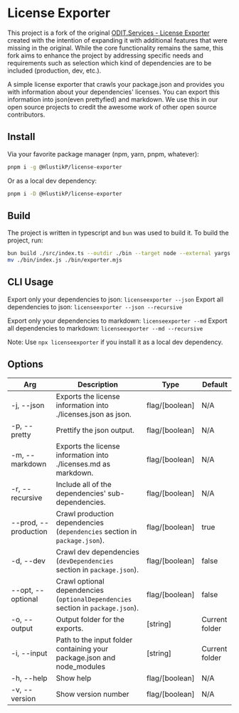 # License Exporter

This project is a fork of the original [ODIT.Services - License Exporter](https://git.odit.services/odit/license-exporter) created with the intention of expanding it
with additional features that were missing in the original. While the core functionality remains the same,
this fork aims to enhance the project by addressing specific needs and requirements such as selection which kind of
dependencies are to be included (production, dev, etc.).

A simple license exporter that crawls your package.json and provides you with information about your dependencies' licenses.
You can export this information into json(even prettyfied) and markdown.
We use this in our open source projects to credit the awesome work of other open source contributors.

## Install
Via your favorite package manager (npm, yarn, pnpm, whatever):
```bash
pnpm i -g @HlustikP/license-exporter
```
Or as a local dev dependency:
```bash
pnpm i -D @HlustikP/license-exporter
```

## Build
The project is written in typescript and `bun` was used to build it.
To build the project, run:
```bash
bun build ./src/index.ts --outdir ./bin --target node --external yargs
mv ./bin/index.js ./bin/exporter.mjs
```

## CLI Usage

Export only your dependencies to json: `licenseexporter --json`
Export all dependencies to json: `licenseexporter --json --recursive`

Export only your dependencies to markdown: `licenseexporter --md`
Export all dependencies to markdown: `licenseexporter --md --recursive`

Note: Use `npx licenseexporter` if you install it as a local dev dependency.

## Options
| Arg                   | Description                                                                     | Type           | Default        |
|-----------------------|---------------------------------------------------------------------------------|----------------|----------------|
| \-j, --json           | Exports the license information into ./licenses.json as json.                   | flag/[boolean] | N/A            |
| \-p, --pretty         | Prettify the json output.                                                       | flag/[boolean] | N/A            |
| \-m, --markdown       | Exports the license information into ./licenses.md as markdown.                 | flag/[boolean] | N/A            |
| \-r, --recursive      | Include all of the dependencies' sub-dependencies.                              | flag/[boolean] | N/A            |
| \--prod, --production | Crawl production dependencies (`dependencies` section in `package.json`).       | flag/[boolean] | true           |
| \-d, --dev            | Crawl dev dependencies (`devDependencies` section in `package.json`).           | flag/[boolean] | false          |
| \--opt, --optional    | Crawl optional dependencies (`optionalDependencies` section in `package.json`). | flag/[boolean] | false          |
| \-o, --output         | Output folder for the exports.                                                  | [string]       | Current folder |
| \-i, --input          | Path to the input folder containing your package.json and node_modules          | [string]       | Current folder |
| \-h, --help           | Show help                                                                       | flag/[boolean] | N/A            |
| \-v, --version        | Show version number                                                             | flag/[boolean] | N/A            |